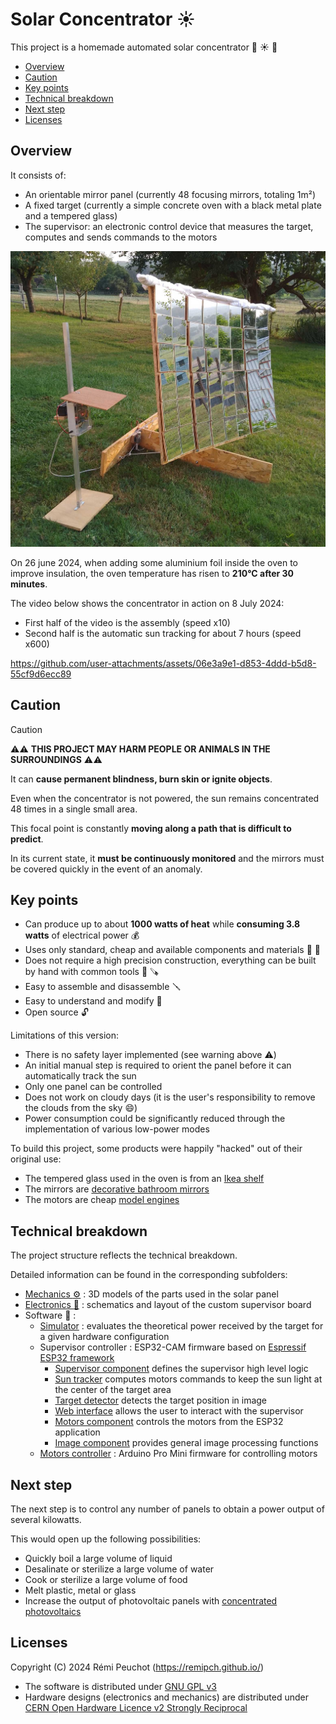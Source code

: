 # Solar Concentrator :sunny:

This project is a homemade automated solar concentrator :wrench: :sunny: :mag_right:

- [Overview](#overview)
- [Caution](#caution)
- [Key points](#key-points)
- [Technical breakdown](#technical-breakdown)
- [Next step](#next-step)
- [Licenses](#licenses)

## Overview

It consists of:
* An orientable mirror panel (currently 48 focusing mirrors, totaling 1m²)
* A fixed target (currently a simple concrete oven with a black metal plate and a tempered glass)
* The supervisor: an electronic control device that measures the target, computes and sends commands to the motors

![Solar Concentrator](solar_concentrator.jpg)

On 26 june 2024, when adding some aluminium foil inside the oven to improve insulation,
the oven temperature has risen to __210°C after 30 minutes__.

The video below shows the concentrator in action on 8 July 2024:
* First half of the video is the assembly (speed x10)
* Second half is the automatic sun tracking for about 7 hours (speed x600)

https://github.com/user-attachments/assets/06e3a9e1-d853-4ddd-b5d8-55cf9d6ecc89

## Caution

> [!CAUTION]
> :warning::warning: __THIS PROJECT MAY HARM PEOPLE OR ANIMALS IN THE SURROUNDINGS__ :warning::warning:
>
> It can __cause permanent blindness, burn skin or ignite objects__.
>
> Even when the concentrator is not powered, the sun remains concentrated 48 times in a single small area.
>
> This focal point is constantly __moving along a path that is difficult to predict__.
>
> In its current state, it __must be continuously monitored__ and the mirrors must be covered quickly in the event of an anomaly.

## Key points

* Can produce up to about __1000 watts of heat__ while __consuming 3.8 watts__ of electrical power :moneybag:
* Uses only standard, cheap and available components and materials :bricks: :nut_and_bolt:
* Does not require a high precision construction, everything can be built by hand with common tools :straight_ruler: :carpentry_saw:
* Easy to assemble and disassemble :screwdriver:
* Easy to understand and modify :mag_right:
* Open source :unlock:

Limitations of this version:
* There is no safety layer implemented (see warning above :warning:)
* An initial manual step is required to orient the panel before it can automatically track the sun
* Only one panel can be controlled
* Does not work on cloudy days (it is the user's responsibility to remove the clouds from the sky :smile:)
* Power consumption could be significantly reduced through the implementation of various low-power modes

To build this project, some products were happily "hacked" out of their original use:
* The tempered glass used in the oven is from an [Ikea shelf](https://www.ikea.com/fr/fr/p/komplement-tablette-en-verre-blanc-80257647/)
* The mirrors are [decorative bathroom mirrors](https://www.bricoman.fr/lot-6-miroirs-adhesif-carre-15x15-cm-1429043.html)
* The motors are cheap [model engines](https://www.gotronic.fr/art-motoreducteur-mfa-950d8101ln-11376.htm)

## Technical breakdown

The project structure reflects the technical breakdown.

Detailed information can be found in the corresponding subfolders:

* [Mechanics :gear:](mechanics/README.md) : 3D models of the parts used in the solar panel
* [Electronics :electric_plug:](electronics/README.md) : schematics and layout of the custom supervisor board
* Software :floppy_disk: :
    * [Simulator](software/simulator/README.md) : evaluates the theoretical power received by the target for a given hardware configuration
    * Supervisor controller : ESP32-CAM firmware based on [Espressif ESP32 framework](https://docs.espressif.com/projects/esp-idf/en/latest/esp32/index.html)
        * [Supervisor component](software/supervisor_controller/components/supervisor/README.md) defines the supervisor high level logic
        * [Sun tracker](software/supervisor_controller/components/sun_tracker/README.md) computes motors commands to keep the sun light at the center of the target area
        * [Target detector](software/supervisor_controller/components/target_detector/README.md) detects the target position in image
        * [Web interface](software/supervisor_controller/components/web_interface/README.md) allows the user to interact with the supervisor
        * [Motors component](software/supervisor_controller/components/motors/README.md) controls the motors from the ESP32 application
        * [Image component](software/supervisor_controller/components/image/README.md) provides general image processing functions
    * [Motors controller](software/motors_controller/README.md) : Arduino Pro Mini firmware for controlling motors

## Next step

The next step is to control any number of panels to obtain a power output of several kilowatts.

This would open up the following possibilities:
* Quickly boil a large volume of liquid
* Desalinate or sterilize a large volume of water
* Cook or sterilize a large volume of food
* Melt plastic, metal or glass
* Increase the output of photovoltaic panels with [concentrated photovoltaics](https://en.wikipedia.org/wiki/Concentrator_photovoltaics)

## Licenses

Copyright (C) 2024 Rémi Peuchot (https://remipch.github.io/)

* The software is distributed under [GNU GPL v3](LICENSE.md)
* Hardware designs (electronics and mechanics) are distributed under [CERN Open Hardware Licence v2 Strongly Reciprocal](LICENSE-HW.txt)
